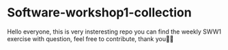 # Software-workshop1-collection
Hello everyone, this is very insteresting repo you can find the weekly SWW1 exercise with question, feel free to contribute, thank you🫰🏽
